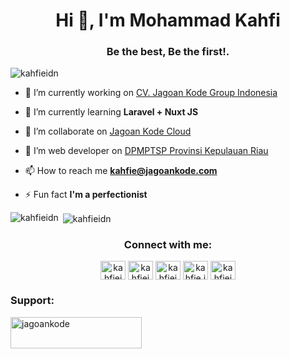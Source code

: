 <h1 align="center">Hi 👋, I'm Mohammad Kahfi</h1>
<h3 align="center">Be the best, Be the first!.</h3>

<p align="left"> <img src="https://komarev.com/ghpvc/?username=kahfieidn&label=Profile%20views&color=0e75b6&style=flat" alt="kahfieidn" /> </p>

- 🔭 I’m currently working on [CV. Jagoan Kode Group Indonesia](https://www.jagoankode.com/)

- 🌱 I’m currently learning **Laravel + Nuxt JS**

- 👯 I’m collaborate on [Jagoan Kode Cloud](https://jagoankodecloud.com/)

- 🤝 I’m web developer on [DPMPTSP Provinsi Kepulauan Riau](https://dpmptsp.kepriprov.go.id/)

- 📫 How to reach me **kahfie@jagoankode.com**

- ⚡ Fun fact **I'm a perfectionist**

<p><img align="left" src="https://github-readme-stats.vercel.app/api/top-langs?username=kahfieidn&show_icons=true&locale=en&layout=compact" alt="kahfieidn" /></p>

<p>&nbsp;<img align="center" src="https://github-readme-stats.vercel.app/api?username=kahfieidn&show_icons=true&locale=en" alt="kahfieidn" /></p>

<h3 align="center">Connect with me:</h3>
<p align="center">
<a href="https://twitter.com/kahfieidn" target="blank"><img align="center" src="https://raw.githubusercontent.com/rahuldkjain/github-profile-readme-generator/master/src/images/icons/Social/twitter.svg" alt="kahfieidn" height="30" width="40" /></a>
<a href="https://linkedin.com/in/kahfieidn" target="blank"><img align="center" src="https://raw.githubusercontent.com/rahuldkjain/github-profile-readme-generator/master/src/images/icons/Social/linked-in-alt.svg" alt="kahfieidn" height="30" width="40" /></a>
<a href="https://fb.com/kahfieidn" target="blank"><img align="center" src="https://raw.githubusercontent.com/rahuldkjain/github-profile-readme-generator/master/src/images/icons/Social/facebook.svg" alt="kahfieidn" height="30" width="40" /></a>
<a href="https://instagram.com/kahfie.idn" target="blank"><img align="center" src="https://raw.githubusercontent.com/rahuldkjain/github-profile-readme-generator/master/src/images/icons/Social/instagram.svg" alt="kahfie.idn" height="30" width="40" /></a>
<a href="https://www.youtube.com/c/kahfieidn" target="blank"><img align="center" src="https://raw.githubusercontent.com/rahuldkjain/github-profile-readme-generator/master/src/images/icons/Social/youtube.svg" alt="kahfieidn" height="30" width="40" /></a>
</p>


<h3 align="left">Support:</h3>
<p><a href="https://www.buymeacoffee.com/jagoankode"> <img align="left" src="https://cdn.buymeacoffee.com/buttons/v2/default-yellow.png" height="50" width="210" alt="jagoankode" /></a></p><br><br>
